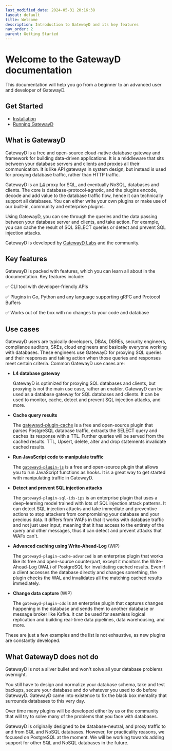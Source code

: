 ```yaml
---
last_modified_date: 2024-05-31 20:16:38
layout: default
title: Welcome
description: Introduction to GatewayD and its key features
nav_order: 2
parent: Getting Started
---
```


# Welcome to the GatewayD documentation

This documentation will help you go from a beginner to an advanced user and developer of GatewayD.

## Get Started

- [Installation](/getting-started/installation)
- [Running GatewayD](/getting-started/running-gatewayd)

## What is GatewayD

GatewayD is a free and open-source cloud-native database gateway and framework for building data-driven applications. It is a middleware that sits between your database servers and clients and proxies all their communication. It is like API gateways in system design, but instead is used for proxying database traffic, rather than HTTP traffic.

GatewayD is an [L4](https://en.wikipedia.org/wiki/Transport_layer) proxy for SQL, and eventually NoSQL, databases and clients. The core is database-protocol-agnotic, and the plugins encode, decode and add value to the database traffic flow, hence it can technically support all databases. You can either write your own plugins or make use of our built-in, community and enterprise plugins.

Using GatewayD, you can see through the queries and the data passing between your database server and clients, and take action. For example, you can cache the result of SQL SELECT queries or detect and prevent SQL injection attacks.

GatewayD is developed by [GatewayD Labs](https://gatewayd.io) and the community.

## Key features

GatewayD is packed with features, which you can learn all about in the documentation. Key features include:

✅ CLI tool with developer-friendly APIs

✅ Plugins in Go, Python and any language supporting gRPC and Protocol Buffers

✅ Works out of the box with no changes to your code and database

## Use cases

GatewayD users are typically developers, DBAs, DBREs, security engineers, compliance auditors, SREs, cloud engineers and basically everyone working with databases. These engineers use GatewayD for proxying SQL queries and their responses and taking action when those queries and responses meet certain criteria. Common GatewayD use cases are:

- **L4 database gateway**

    GatewayD is optimized for proxying SQL databases and clients, but proxying is not the main use case, rather an enabler. GatewayD can be used as a database gateway for SQL databases and clients. It can be used to monitor, cache, detect and prevent SQL injection attacks, and more.

- **Cache query results**

    The [gatewayd-plugin-cache](/plugins/gatewayd-plugin-cache) is a free and open-source plugin that parses PostgreSQL database traffic, extracts the SELECT query and caches its response with a TTL. Further queries will be served from the cached results. TTL, Upsert, delete, alter and drop statements invalidate cached results.

- **Run JavaScript code to manipulate traffic**

    The [`gatewayd-plugin-js`](/plugins/gatewayd-plugin-js) is a free and open-source plugin that allows you to run JavaScript functions as hooks. It is a great way to get started with manipulating traffic in GatewayD.

- **Detect and prevent SQL injection attacks**

    The `gatewayd-plugin-sql-ids-ips` is an enterprise plugin that uses a deep-learning model trained with lots of SQL injection attack patterns. It can detect SQL injection attacks and take immediate and preventive actions to stop attackers from compromising your database and your precious data. It differs from WAFs in that it works with database traffic and not just user input, meaning that it has access to the entirety of the query and other messages, thus it can detect and prevent attacks that WAFs can't.

- **Advanced caching using Write-Ahead-Log** (WIP)

    The `gatewayd-plugin-cache-advanced` is an enterprise plugin that works like its free and open-source counterpart, except it monitors the Write-Ahead-Log (WAL) of PostgreSQL for invalidating cached results. Even if a client accesses the database directly and changes something, the plugin checks the WAL and invalidates all the matching cached results immediately.

- **Change data capture** (WIP)

    The `gatewayd-plugin-cdc` is an enterprise plugin that captures changes happening in the database and sends them to another database or message broker like Kafka. It can be used for seamless logical replication and building real-time data pipelines, data warehousing, and more.

These are just a few examples and the list is not exhaustive, as new plugins are constantly developed.

## What GatewayD does not do

GatewayD is not a silver bullet and won't solve all your database problems overnight.

You still have to design and normalize your database schema, take and test backups, secure your database and do whatever you used to do before GatewayD. GatewayD came into existence to fix the black box mentality that surrounds databases to this very day.

Over time many plugins will be developed either by us or the community that will try to solve many of the problems that you face with databases.

GatewayD is originally designed to be database-neutral, and proxy traffic to and from SQL and NoSQL databases. However, for practicality reasons, we focused on PostgreSQL at the moment. We will be working towards adding support for other SQL and NoSQL databases in the future.
